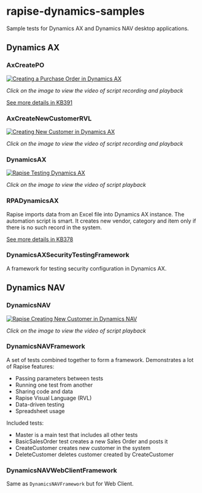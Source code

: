 # rapise-dynamics-samples
Sample tests for Dynamics AX and Dynamics NAV desktop applications.

## Dynamics AX

### AxCreatePO

[![Creating a Purchase Order in Dynamics AX](http://img.youtube.com/vi/sa1Qq3h87Ww/0.jpg)](https://youtu.be/sa1Qq3h87Ww "Creating a Purchase Order in Dynamics AX")

*Click on the image to view the video of script recording and playback*

[See more details in KB391](https://www.inflectra.com/Support/KnowledgeBase/KB391.aspx)

### AxCreateNewCustomerRVL

[![Creating New Customer in Dynamics AX](http://img.youtube.com/vi/0NM7Bpj6Cc8/0.jpg)](https://youtu.be/0NM7Bpj6Cc8 "Creating New Customer in Dynamics AX")

*Click on the image to view the video of script recording and playback*

### DynamicsAX

[![Rapise Testing Dynamics AX](http://img.youtube.com/vi/Gi0YSD-nNZ8/0.jpg)](https://youtu.be/Gi0YSD-nNZ8?list=PL1GncVUgF5nt2ha_RufRAqf40qg9O4vC3 "Rapise Testing  Dynamics AX")

*Click on the image to view the video of script playback*

### RPADynamicsAX

Rapise imports data from an Excel file into Dynamics AX instance. The automation script is smart. It creates new vendor, category and item only if there is no such record in the system. 

[See more details in KB378](https://www.inflectra.com/Support/KnowledgeBase/KB378.aspx)

### DynamicsAXSecurityTestingFramework

A framework for testing security configuration in Dynamics AX.

## Dynamics NAV

### DynamicsNAV

[![Rapise Creating New Customer in Dynamics NAV](http://img.youtube.com/vi/0HOsXuv7hLE/0.jpg)](https://youtu.be/0HOsXuv7hLE?list=PL1GncVUgF5nupmesFItGIOgxiAsgA73_u "Rapise Creating New Customer in Dynamics NAV")

*Click on the image to view the video of script playback*

### DynamicsNAVFramework

A set of tests combined together to form a framework. Demonstrates a lot of Rapise features:

- Passing parameters between tests
- Running one test from another
- Sharing code and data
- Rapise Visual Language (RVL)
- Data-driven testing
- Spreadsheet usage

Included tests:

- Master is a main test that includes all other tests
- BasicSalesOrder test creates a new Sales Order and posts it
- CreateCustomer creates new customer in the system
- DeleteCustomer deletes customer created by CreateCustomer

### DynamicsNAVWebClientFramework

Same as `DynamicsNAVFramework` but for Web Client.